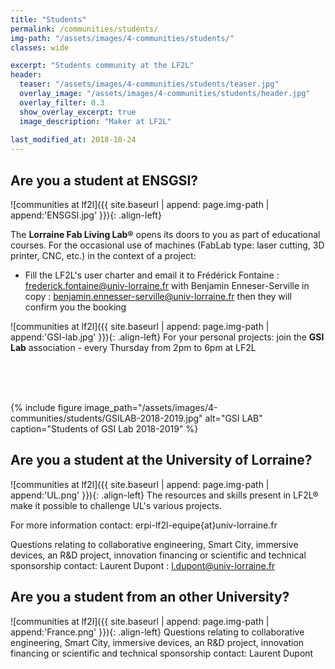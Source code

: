 ```yaml
---
title: "Students"
permalink: /communities/students/
img-path: "/assets/images/4-communities/students/"
classes: wide

excerpt: "Students community at the LF2L"
header:
  teaser: "/assets/images/4-communities/students/teaser.jpg"
  overlay_image: "/assets/images/4-communities/students/header.jpg"
  overlay_filter: 0.3
  show_overlay_excerpt: true 
  image_description: "Maker at LF2L"
  
last_modified_at: 2018-10-24
---
```



## Are you a student at ENSGSI?

![communities at lf2l]({{ site.baseurl | append: page.img-path | append:'ENSGSI.jpg' }}){: .align-left}

The **Lorraine Fab Living Lab®** opens its doors to you as part of educational courses. For the occasional use of machines (FabLab type: laser cutting, 3D printer, CNC, etc.) in the context of a project: 

- Fill the LF2L's user charter and email it to Frédérick Fontaine : frederick.fontaine@univ-lorraine.fr with Benjamin Enneser-Serville in copy : benjamin.ennesser-serville@univ-lorraine.fr then they will confirm you the booking 


![communities at lf2l]({{ site.baseurl | append: page.img-path | append:'GSI-lab.jpg' }}){: .align-left}
For your personal projects: join the **GSI Lab** association - every Thursday from 2pm to 6pm at LF2L

<br>
<br>
<br>

{% include figure 
    image_path="/assets/images/4-communities/students/GSILAB-2018-2019.jpg" alt="GSI LAB" 
    caption="Students of GSI Lab 2018-2019" 
%}


## Are you a student at the University of Lorraine?

![communities at lf2l]({{ site.baseurl | append: page.img-path | append:'UL.png' }}){: .align-left}
The resources and skills present in LF2L® make it possible to challenge UL's various projects.

For more information contact: erpi-lf2l-equipe{at}univ-lorraine.fr


Questions relating to collaborative engineering, Smart City, immersive devices, an R&D project, innovation financing or scientific and technical sponsorship contact: Laurent Dupont : l.dupont@univ-lorraine.fr

## Are you a student from an other University?

![communities at lf2l]({{ site.baseurl | append: page.img-path | append:'France.png' }}){: .align-left}
Questions relating to collaborative engineering, Smart City, immersive devices, an R&D project, innovation financing or scientific and technical sponsorship contact: Laurent Dupont





